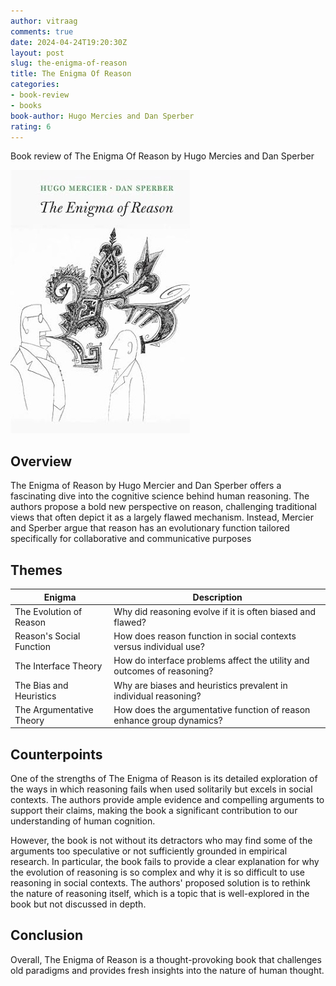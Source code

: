 ```yaml
---
author: vitraag
comments: true
date: 2024-04-24T19:20:30Z
layout: post
slug: the-enigma-of-reason
title: The Enigma Of Reason
categories:
- book-review
- books
book-author: Hugo Mercies and Dan Sperber
rating: 6
---
```

Book review of The Enigma Of Reason by Hugo Mercies and Dan Sperber

![The Enigma Of Reason](/assets/images/books/the-enigma-of-reason.jpg)

## Overview
The Enigma of Reason by Hugo Mercier and Dan Sperber offers a fascinating dive into the cognitive science behind human reasoning. The authors propose a bold new perspective on reason, challenging traditional views that often depict it as a largely flawed mechanism. Instead, Mercier and Sperber argue that reason has an evolutionary function tailored specifically for collaborative and communicative purposes

## Themes

| Enigma                     | Description                                                             |
|----------------------------|-------------------------------------------------------------------------|
| The Evolution of Reason    | Why did reasoning evolve if it is often biased and flawed?               |
| Reason's Social Function   | How does reason function in social contexts versus individual use?       |
| The Interface Theory       | How do interface problems affect the utility and outcomes of reasoning? |
| The Bias and Heuristics    | Why are biases and heuristics prevalent in individual reasoning?         |
| The Argumentative Theory   | How does the argumentative function of reason enhance group dynamics?    |

## Counterpoints
One of the strengths of The Enigma of Reason is its detailed exploration of the ways in which reasoning fails when used solitarily but excels in social contexts. The authors provide ample evidence and compelling arguments to support their claims, making the book a significant contribution to our understanding of human cognition.

However, the book is not without its detractors who may find some of the arguments too speculative or not sufficiently grounded in empirical research. In particular, the book fails to provide a clear explanation for why the evolution of reasoning is so complex and why it is so difficult to use reasoning in social contexts. The authors' proposed solution is to rethink the nature of reasoning itself, which is a topic that is well-explored in the book but not discussed in depth.

## Conclusion
Overall, The Enigma of Reason is a thought-provoking book that challenges old paradigms and provides fresh insights into the nature of human thought.

